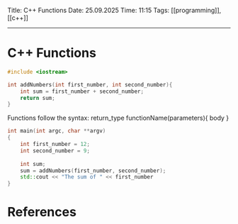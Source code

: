 Title: C++ Functions
Date: 25.09.2025
Time: 11:15
Tags: [[programming]], [[c++]]

---
# C++ Functions

```c++
#include <iostream>

int addNumbers(int first_number, int second_number){
	int sum = first_number + second_number;
	return sum;
}
```

Functions follow the syntax: return_type functionName(parameters){
	body
}

```c++
int main(int argc, char **argv)
{
	int first_number = 12;
	int second_number = 9;
	
	int sum;
	sum = addNumbers(first_number, second_number);
	std::cout << "The sum of " << first_number
}
```

# References
